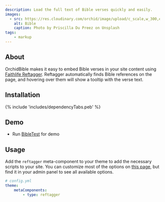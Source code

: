 ```yaml
---
description: Load the full text of Bible verses quickly and easily.
images:
  - src: https://res.cloudinary.com/orchid/image/upload/c_scale,w_300,e_blur:150/v1524973072/plugins/bible.jpg
    alt: Bible
    caption: Photo by Priscilla Du Preez on Unsplash
tags:
    - markup
---
```


## About

OrchidBible makes it easy to embed Bible verses in your site content using 
[Faithlife Reftagger](https://faithlife.com/products/reftagger). Reftagger automatically finds Bible references on the
page, and hovering over them will show a tooltip with the verse text.

## Installation

{% include 'includes/dependencyTabs.peb' %}

## Demo

- Run [BibleTest](https://github.com/orchidhq/orchid/blob/dev/languageExtensions/OrchidBible/src/test/kotlin/com/eden/orchid/languages/bible/BibleTest.kt) for demo

## Usage

Add the `reftagger` meta-component to your theme to add the necessary scripts to your site. You can customize most of
the options on [this page](https://faithlife.com/products/reftagger/customize), but find it in your admin panel to see
all available options.

```yaml
# config.yml
theme:
    metaComponents:
        - type: reftagger
```
